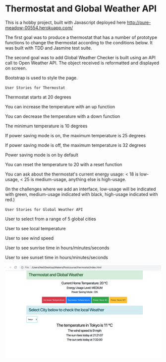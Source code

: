 # Thermostat and Global Weather API

This is a hobby project, built with Javascript deployed here http://pure-meadow-00554.herokuapp.com/

The first goal was to produce a thermostat that has a number of prototype functions to change the thermostat according to the conditions below. It was built with TDD and Jasmine test suite.

The second goal was to add Global Weather Checker is built using an API call to Open Weather API. The object received is reformatted and displayed on screen.

Bootstrap is used to style the page.

`User Stories for Thermostat`

Thermostat starts at 20 degrees

You can increase the temperature with an up function

You can decrease the temperature with a down function

The minimum temperature is 10 degrees

If power saving mode is on, the maximum temperature is 25 degrees

If power saving mode is off, the maximum temperature is 32 degrees

Power saving mode is on by default

You can reset the temperature to 20 with a reset function

You can ask about the thermostat's current energy usage: < 18 is low-usage, < 25 is medium-usage, anything else is high-usage.

(In the challenges where we add an interface, low-usage will be indicated with green, medium-usage indicated with black, high-usage indicated with red.)

`User Stories for Global Weather API`

User to select from a range of 5 global cities

User to see local temperature

User to see wind speed

User to see sunrise time in hours/minutes/seconds

User to see sunset time in hours/minutes/seconds

![Thermostat](https://github.com/neilcam4/thermostat-new/blob/master/thermostat.png "Thermostat")

